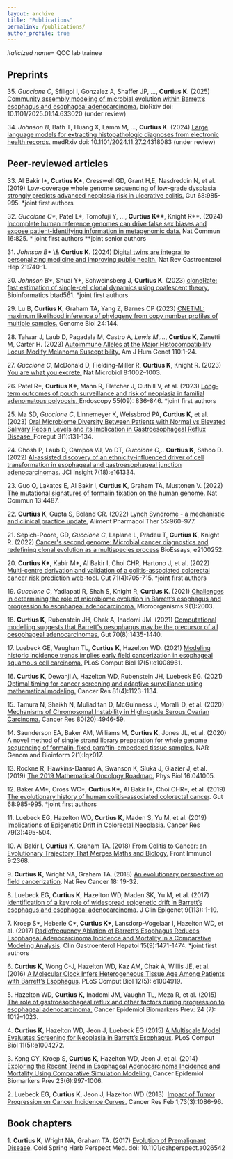 ```yaml
---
layout: archive
title: "Publications"
permalink: /publications/
author_profile: true
---
```

<i>italicized name</i>= QCC lab trainee
<h2>Preprints</h2>
<p>35.  <i>Guccione C</i>, Sfiligoi I, Gonzalez A, Shaffer JP, ..., <strong>Curtius K</strong>. (2025) <a href="https://www.biorxiv.org/content/10.1101/2025.01.14.633020v1.abstract" target="_blank">Community assembly modeling of microbial evolution within Barrett’s esophagus and esophageal adenocarcinoma.</a>  bioRxiv
doi: 10.1101/2025.01.14.633020 (under review)
<p>34.  <i>Johnson B</i>, Bath T, Huang X, Lamm M, ..., <strong>Curtius K</strong>. (2024) <a href="https://www.medrxiv.org/content/10.1101/2024.11.27.24318083v1" target="_blank">Large language models for extracting histopathologic diagnoses from electronic health records.</a>  medRxiv doi: 10.1101/2024.11.27.24318083 (under review)
<h2>Peer-reviewed articles</h2>
</p><p>33.  Al Bakir I*, <strong>Curtius K*</strong>, Cresswell GD, Grant H,E, Nasdreddin N, et al. (2019)  <a href="https://gut.bmj.com/content/74/5/740.abstract" target="_blank">Low-coverage whole genome sequencing of low-grade dysplasia strongly predicts advanced neoplasia risk in ulcerative colitis.</a> Gut 68:985-995.  *joint first authors
<p>32.  <i>Guccione C*</i>, Patel L*, Tomofuji Y, ..., <strong>Curtius K**</strong>, Knight R**. (2024) <a href="https://www.nature.com/articles/s41467-025-56077-5" target="_blank">Incomplete human reference genomes can drive false sex biases and expose patient-identifying information in metagenomic data.</a>  Nat Commun 16:825. * joint first authors **joint senior authors
<p>31.  <i>Johnson B*</i> \& <strong>Curtius K</strong>. (2024) <a href="https://www.nature.com/articles/s41575-024-00992-3" target="_blank">Digital twins are integral to personalizing medicine and improving public health.</a>  Nat Rev Gastroenterol Hep 21:740-1.
<p>30.  <i>Johnson B*</i>, Shuai Y*, Schweinsberg J, <strong>Curtius K</strong>. (2023) <a href="https://academic.oup.com/bioinformatics/advance-article/doi/10.1093/bioinformatics/btad561/7271182" target="_blank">cloneRate: fast estimation of single-cell clonal dynamics using coalescent theory.</a> Bioinformatics btad561. *joint first authors
<p>29.  Lu B, <strong>Curtius K</strong>, Graham TA, Yang Z, Barnes CP (2023) <a href="https://genomebiology.biomedcentral.com/articles/10.1186/s13059-023-02983-0" target="_blank"> CNETML: maximum likelihood inference of phylogeny from copy number profiles of multiple samples.</a> Genome Biol 24:144.
<p>28.  Talwar J, Laub D, Pagadala M, Castro A, <i>Lewis M</i>,..., <strong>Curtius K</strong>, Zanetti M, Carter H. (2023) <a href="https://www.cell.com/ajhg/fulltext/S0002-9297(23)00170-2" target="_blank"> Autoimmune Alleles at the Major Histocompatibility Locus Modify Melanoma Susceptibility.</a> Am J Hum Genet 110:1-24.
<p>27. <i>Guccione C</i>, McDonald D, Fielding-Miller R, <strong>Curtius K</strong>, Knight R. (2023) <a href="https://www.nature.com/articles/s41564-023-01395-x" target="_blank"> You are what you excrete.</a> Nat Microbiol 8:1002–1003.
<p>26.  Patel R*, <strong>Curtius K*</strong>, Mann R, Fletcher J, Cuthill V, et al. (2023) <a href="https://www.thieme-connect.com/products/ejournals/abstract/10.1055/a-2038-0541" target="_blank"> Long-term outcomes of pouch surveillance and risk of neoplasia in familial adenomatous polyposis. </a> Endoscopy 55(09): 836-846. *joint first authors
<p>25. Ma SD, <i>Guccione C</i>, Linnemeyer K, Weissbrod PA, <strong>Curtius K</strong>, et al. (2023) <a href="https://journals.sagepub.com/doi/abs/10.1177/26345161221127439" target="_blank"> Oral Microbiome Diversity Between Patients with Normal vs Elevated Salivary Pepsin Levels and its Implication in Gastroesophageal Reflux Disease. </a> Foregut 3(1):131-134.
<p>24.  Ghosh P, Laub D, Campos VJ, Vo DT, <i>Guccione C</i>,.. <strong>Curtius K</strong>, Sahoo D. (2022) <a href="https://insight.jci.org/articles/view/161334" target="_blank"> AI-assisted discovery of an ethnicity-influenced driver of cell transformation in esophageal and gastroesophageal junction adenocarcinomas. </a> JCI Insight 7(18):e161334.
<p>23.  Guo Q, Lakatos E, Al Bakir I, <strong>Curtius K</strong>, Graham TA, Mustonen V. (2022) <a href="https://www.nature.com/articles/s41467-022-32041-5" target="_blank"> The mutational signatures of formalin fixation on the human genome.</a> Nat Commun 13:4487.
<p>22. <strong>Curtius K</strong>, Gupta S, Boland CR. (2022) <a href="https://onlinelibrary.wiley.com/doi/abs/10.1111/apt.16826" target="_blank">  Lynch Syndrome - a mechanistic and clinical practice update.</a> Aliment Pharmacol Ther 55:960–977.
<p>21. Sepich-Poore, GD, <i>Guccione C</i>, Laplane L, Pradeu T,  <strong>Curtius K</strong>, Knight R. (2022) <a href="https://doi.org/10.1002/bies.202100252" target="_blank"> Cancer's second genome: Microbial cancer diagnostics and redefining clonal evolution as a multispecies process</a> BioEssays, e2100252.
</p><p>20. <strong>Curtius K*</strong>, Kabir M*, Al Bakir I, Choi CHR, Hartono J, et al. (2022) <a href="https://gut.bmj.com/content/71/4/705.abstract" target="_blank"> Multi-centre derivation and validation of a colitis-associated colorectal cancer risk prediction web-tool.</a> Gut 71(4):705-715. *joint first authors
<p>19. <i>Guccione C</i>, Yadlapati R, Shah S, Knight R, <strong>Curtius K</strong>. (2021) <a href="https://www.mdpi.com/2076-2607/9/10/2003" target="_blank"> Challenges in determining the role of microbiome evolution in Barrett’s esophagus and progression to esophageal adenocarcinoma.</a> Microorganisms 9(1):2003.
<p>18. <strong>Curtius K</strong>, Rubenstein JH, Chak A, Inadomi JM. (2021) <a href="https://gut.bmj.com/content/70/8/1435.long" target="_blank"> Computational modelling suggests that Barrett's oesophagus may be the precursor of all oesophageal adenocarcinomas.</a> Gut 70(8):1435-1440.
</p><p>17. Luebeck GE, Vaughan TL, <strong>Curtius K</strong>, Hazelton WD. (2021) <a href="https://journals.plos.org/ploscompbiol/article?id=10.1371/journal.pcbi.1008961" target="_blank"> Modeling historic incidence trends implies early field cancerization in esophageal squamous cell carcinoma.</a> PLoS Comput Biol 17(5):e1008961.
</p><p>16. <strong>Curtius K</strong>, Dewanji A, Hazelton WD, Rubenstein JH, Luebeck EG. (2021) <a href="https://cancerres.aacrjournals.org/content/81/4/1123.short" target="_blank"> Optimal timing for cancer screening and adaptive surveillance using mathematical modeling.</a> Cancer Res 81(4):1123-1134.
</p><p>15. Tamura N, Shaikh N, Muliaditan D, McGuinness J, Moralli D, et al. (2020) <a href="https://cancerres.aacrjournals.org/content/80/22/4946.long" target="_blank">Mechanisms of Chromosomal Instability in High-grade Serous Ovarian Carcinoma.</a> Cancer Res 80(20):4946-59.</p>
<p>14. Saunderson EA, Baker AM, Williams M, <strong>Curtius K</strong>,  Jones JL, et al. (2020) <a href="https://academic.oup.com/nargab/article/2/1/lqz017/5678524" target="_blank">A novel method of single strand library preparation for whole genome sequencing of formalin-fixed paraffin-embedded tissue samples.</a> NAR Genom and Bioinform 2(1):lqz017.
</p><p>13.  Rockne R, Hawkins-Daarud A, Swanson K, Sluka J, Glazier J, et al. (2019)  <a href="https://iopscience.iop.org/article/10.1088/1478-3975/ab1a09/meta" target="_blank">The 2019 Mathematical Oncology Roadmap.</a> Phys Biol 16:041005.
</p><p>12.  Baker AM*, Cross WC*, <strong>Curtius K*</strong>, Al Bakir I*, Choi CHR*, et al. (2019)  <a href="https://gut.bmj.com/content/68/6/985.abstract" target="_blank">The evolutionary history of human colitis-associated colorectal cancer</a>. Gut 68:985-995. *joint first authors
</p><p>11.  Luebeck EG, Hazelton WD, <strong>Curtius K</strong>, Maden S, Yu M, et al. (2019) <a href="http://cancerres.aacrjournals.org/content/early/2018/12/19/0008-5472.CAN-18-1682.full-text.pdf" target="_blank">Implications of Epigenetic Drift in Colorectal Neoplasia</a>. Cancer Res 79(3):495-504.
</p><p>10.  Al Bakir I, <strong>Curtius K</strong>, Graham TA. (2018) <a href="https://www.frontiersin.org/articles/10.3389/fimmu.2018.02368/full" target="_blank">From Colitis to Cancer: an Evolutionary Trajectory That Merges Maths and Biology.</a> Front Immunol 9:2368.
</p><p>9.  <strong>Curtius K</strong>, Wright NA, Graham TA. (2018) <a href="https://www.nature.com/articles/nrc.2017.102" target="_blank">An evolutionary perspective on field cancerization</a>. Nat Rev Cancer 18: 19-32.
</p><p>8.  Luebeck EG, <strong>Curtius K</strong>, Hazelton WD, Maden SK, Yu M, et al. (2017) <a href="https://clinicalepigeneticsjournal.biomedcentral.com/articles/10.1186/s13148-017-0409-4" target="_blank">Identification of a key role of widespread epigenetic drift in Barrett’s esophagus and esophageal adenocarcinoma</a>. J Clin Epigenet 9(113): 1-10. </p>
<p>7. Kroep S*, Heberle C*, <strong>Curtius K*</strong>,  Lansdorp-Vogelaar I, Hazelton WD, et al. (2017) <a href="https://www.gastrojournal.org/article/S1542-3565(17)30019-8/abstract" target="_blank">Radiofrequency Ablation of Barrett’s Esophagus Reduces Esophageal Adenocarcinoma Incidence and Mortality in a Comparative Modeling Analysis</a>. Clin Gastroenterol Hepatol 15(9):1471-1474. *joint first authors</p>
<p>6. <strong>Curtius K</strong>, Wong C-J, Hazelton WD, Kaz AM, Chak A, Willis JE, et al. (2016) <a href="http://journals.plos.org/ploscompbiol/article?id=10.1371/journal.pcbi.1004919" target="_blank">A Molecular Clock Infers Heterogeneous Tissue Age Among Patients with Barrett’s Esophagus</a>. PLoS Comput Biol 12(5): e1004919. </p>
<p>5. Hazelton WD, <strong>Curtius K,</strong> Inadomi JM, Vaughn TL, Meza R, et al. (2015) <a href="http://cebp.aacrjournals.org/content/early/2015/06/10/1055-9965.EPI-15-0323-T" target="_blank">The role of gastroesophageal reflux and other factors during progression to esophageal adenocarcinoma.</a> Cancer Epidemiol Biomarkers Prev: 24 (7): 1012–1023.<br/></p>
<p>4. <strong>Curtius K</strong>, Hazelton WD, Jeon J, Luebeck EG (2015) <a href="http://journals.plos.org/ploscompbiol/article?id=10.1371/journal.pcbi.1004272" target="_blank">A Multiscale Model Evaluates Screening for Neoplasia in Barrett’s Esophagus</a>. PLoS Comput Biol 11(5):e1004272. </p>
<p>3. Kong CY, Kroep S, <strong>Curtius K</strong>, Hazelton WD, Jeon J, et al. (2014) <a href="http://cebp.aacrjournals.org/content/23/6/997.long" target="_blank">Exploring the Recent Trend in Esophageal Adenocarcinoma Incidence and Mortality Using Comparative Simulation Modeling.</a> Cancer Epidemiol Biomarkers Prev 23(6):997-1006.</p>
<p>2. Luebeck EG, <strong>Curtius K</strong>, Jeon J, Hazelton WD (2013)  <a href="http://cancerres.aacrjournals.org/cgi/pmidlookup?view=long&amp;pmid=23054397" target="_blank">Impact of Tumor Progression on Cancer Incidence Curves.</a> Cancer Res Feb 1;73(3):1086-96.</p>

<h2>Book chapters</h2>

<p>1.  <strong>Curtius K</strong>, Wright NA, Graham TA. (2017) <a href="http://perspectivesinmedicine.cshlp.org/content/early/2017/05/09/cshperspect.a026542.abstract" target="_blank">Evolution of Premalignant Disease</a>. Cold Spring Harb Perspect Med. doi: 10.1101/cshperspect.a026542 </p>


